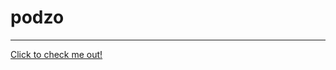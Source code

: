 # podzo
-----------------------------------------------------------------------------------------

[Click to check me out!](https://patricktunez123.github.io/podzo/)